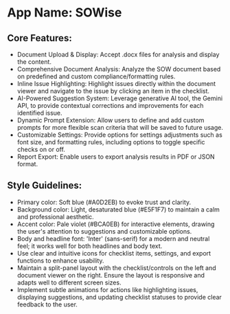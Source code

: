 # **App Name**: SOWise

## Core Features:

- Document Upload & Display: Accept .docx files for analysis and display the content.
- Comprehensive Document Analysis: Analyze the SOW document based on predefined and custom compliance/formatting rules.
- Inline Issue Highlighting: Highlight issues directly within the document viewer and navigate to the issue by clicking an item in the checklist.
- AI-Powered Suggestion System: Leverage generative AI tool, the Gemini API, to provide contextual corrections and improvements for each identified issue.
- Dynamic Prompt Extension: Allow users to define and add custom prompts for more flexible scan criteria that will be saved to future usage.
- Customizable Settings: Provide options for settings adjustments such as font size, and formatting rules, including options to toggle specific checks on or off.
- Report Export: Enable users to export analysis results in PDF or JSON format.

## Style Guidelines:

- Primary color: Soft blue (#A0D2EB) to evoke trust and clarity.
- Background color: Light, desaturated blue (#E5F1F7) to maintain a calm and professional aesthetic.
- Accent color: Pale violet (#BCA0EB) for interactive elements, drawing the user's attention to suggestions and customizable options.
- Body and headline font: 'Inter' (sans-serif) for a modern and neutral feel; it works well for both headlines and body text.
- Use clear and intuitive icons for checklist items, settings, and export functions to enhance usability.
- Maintain a split-panel layout with the checklist/controls on the left and document viewer on the right. Ensure the layout is responsive and adapts well to different screen sizes.
- Implement subtle animations for actions like highlighting issues, displaying suggestions, and updating checklist statuses to provide clear feedback to the user.